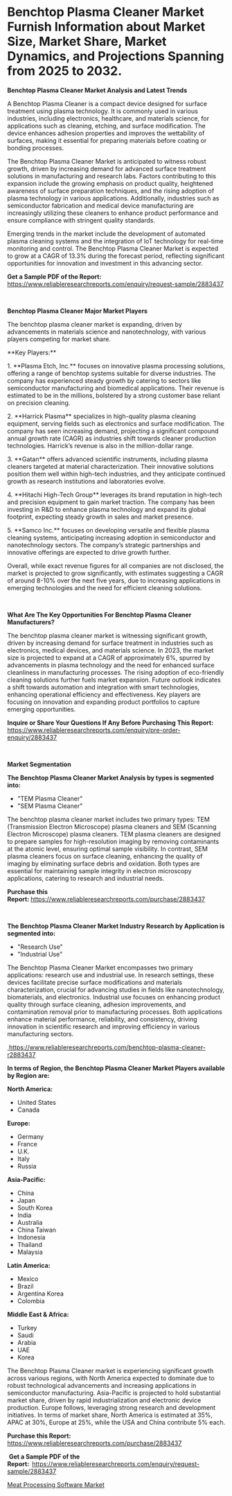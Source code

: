 <p><h1>Benchtop Plasma Cleaner Market Furnish Information about Market Size, Market Share, Market Dynamics, and Projections Spanning from 2025 to 2032.</h1></p><p><strong>Benchtop Plasma Cleaner Market Analysis and Latest Trends</strong></p>
<p><p>A Benchtop Plasma Cleaner is a compact device designed for surface treatment using plasma technology. It is commonly used in various industries, including electronics, healthcare, and materials science, for applications such as cleaning, etching, and surface modification. The device enhances adhesion properties and improves the wettability of surfaces, making it essential for preparing materials before coating or bonding processes.</p><p>The Benchtop Plasma Cleaner Market is anticipated to witness robust growth, driven by increasing demand for advanced surface treatment solutions in manufacturing and research labs. Factors contributing to this expansion include the growing emphasis on product quality, heightened awareness of surface preparation techniques, and the rising adoption of plasma technology in various applications. Additionally, industries such as semiconductor fabrication and medical device manufacturing are increasingly utilizing these cleaners to enhance product performance and ensure compliance with stringent quality standards.</p><p>Emerging trends in the market include the development of automated plasma cleaning systems and the integration of IoT technology for real-time monitoring and control. The Benchtop Plasma Cleaner Market is expected to grow at a CAGR of 13.3% during the forecast period, reflecting significant opportunities for innovation and investment in this advancing sector.</p></p>
<p><strong>Get a Sample PDF of the Report:&nbsp;</strong> <a href="https://www.reliableresearchreports.com/enquiry/request-sample/2883437?utm_campaign=3364&utm_medium=2&utm_source=Github&utm_content=ia&utm_term=13032025&utm_id=benchtop-plasma-cleaner">https://www.reliableresearchreports.com/enquiry/request-sample/2883437</a></p>
<p>&nbsp;</p>
<p><strong>Benchtop Plasma Cleaner Major Market Players</strong></p>
<p><p>The benchtop plasma cleaner market is expanding, driven by advancements in materials science and nanotechnology, with various players competing for market share.</p><p>**Key Players:**</p><p>1. **Plasma Etch, Inc.** focuses on innovative plasma processing solutions, offering a range of benchtop systems suitable for diverse industries. The company has experienced steady growth by catering to sectors like semiconductor manufacturing and biomedical applications. Their revenue is estimated to be in the millions, bolstered by a strong customer base reliant on precision cleaning.</p><p>2. **Harrick Plasma** specializes in high-quality plasma cleaning equipment, serving fields such as electronics and surface modification. The company has seen increasing demand, projecting a significant compound annual growth rate (CAGR) as industries shift towards cleaner production technologies. Harrick’s revenue is also in the million-dollar range.</p><p>3. **Gatan** offers advanced scientific instruments, including plasma cleaners targeted at material characterization. Their innovative solutions position them well within high-tech industries, and they anticipate continued growth as research institutions and laboratories evolve.</p><p>4. **Hitachi High-Tech Group** leverages its brand reputation in high-tech and precision equipment to gain market traction. The company has been investing in R&D to enhance plasma technology and expand its global footprint, expecting steady growth in sales and market presence.</p><p>5. **Samco Inc.** focuses on developing versatile and flexible plasma cleaning systems, anticipating increasing adoption in semiconductor and nanotechnology sectors. The company’s strategic partnerships and innovative offerings are expected to drive growth further.</p><p>Overall, while exact revenue figures for all companies are not disclosed, the market is projected to grow significantly, with estimates suggesting a CAGR of around 8-10% over the next five years, due to increasing applications in emerging technologies and the need for efficient cleaning solutions.</p></p>
<p>&nbsp;</p>
<p><strong>What Are The Key Opportunities For Benchtop Plasma Cleaner Manufacturers?</strong></p>
<p><p>The benchtop plasma cleaner market is witnessing significant growth, driven by increasing demand for surface treatment in industries such as electronics, medical devices, and materials science. In 2023, the market size is projected to expand at a CAGR of approximately 6%, spurred by advancements in plasma technology and the need for enhanced surface cleanliness in manufacturing processes. The rising adoption of eco-friendly cleaning solutions further fuels market expansion. Future outlook indicates a shift towards automation and integration with smart technologies, enhancing operational efficiency and effectiveness. Key players are focusing on innovation and expanding product portfolios to capture emerging opportunities.</p></p>
<p><strong>Inquire or Share Your Questions If Any Before Purchasing This Report:</strong> <a href="https://www.reliableresearchreports.com/enquiry/pre-order-enquiry/2883437?utm_campaign=3364&utm_medium=2&utm_source=Github&utm_content=ia&utm_term=13032025&utm_id=benchtop-plasma-cleaner">https://www.reliableresearchreports.com/enquiry/pre-order-enquiry/2883437</a></p>
<p>&nbsp;</p>
<p><strong>Market Segmentation</strong></p>
<p><strong>The Benchtop Plasma Cleaner Market Analysis by types is segmented into:</strong></p>
<p><ul><li>"TEM Plasma Cleaner"</li><li>"SEM Plasma Cleaner"</li></ul></p>
<p><p>The benchtop plasma cleaner market includes two primary types: TEM (Transmission Electron Microscope) plasma cleaners and SEM (Scanning Electron Microscope) plasma cleaners. TEM plasma cleaners are designed to prepare samples for high-resolution imaging by removing contaminants at the atomic level, ensuring optimal sample visibility. In contrast, SEM plasma cleaners focus on surface cleaning, enhancing the quality of imaging by eliminating surface debris and oxidation. Both types are essential for maintaining sample integrity in electron microscopy applications, catering to research and industrial needs.</p></p>
<p><strong>Purchase this Report:&nbsp;</strong><a href="https://www.reliableresearchreports.com/purchase/2883437?utm_campaign=3364&utm_medium=2&utm_source=Github&utm_content=ia&utm_term=13032025&utm_id=benchtop-plasma-cleaner">https://www.reliableresearchreports.com/purchase/2883437</a></p>
<p>&nbsp;</p>
<p><strong>The Benchtop Plasma Cleaner Market Industry Research by Application is segmented into:</strong></p>
<p><ul><li>"Research Use"</li><li>"Industrial Use"</li></ul></p>
<p><p>The Benchtop Plasma Cleaner Market encompasses two primary applications: research use and industrial use. In research settings, these devices facilitate precise surface modifications and materials characterization, crucial for advancing studies in fields like nanotechnology, biomaterials, and electronics. Industrial use focuses on enhancing product quality through surface cleaning, adhesion improvements, and contamination removal prior to manufacturing processes. Both applications enhance material performance, reliability, and consistency, driving innovation in scientific research and improving efficiency in various manufacturing sectors.</p></p>
<p><a href="https://www.reliableresearchreports.com/benchtop-plasma-cleaner-r2883437?utm_campaign=3364&utm_medium=2&utm_source=Github&utm_content=ia&utm_term=13032025&utm_id=benchtop-plasma-cleaner">&nbsp;https://www.reliableresearchreports.com/benchtop-plasma-cleaner-r2883437</a></p>
<p><strong>In terms of Region, the Benchtop Plasma Cleaner Market Players available by Region are:</strong></p>
<p>
    <p> <strong> North America: </strong>
        <ul>
            <li>United States</li>
            <li>Canada</li>
        </ul>
        </p> 
    <p> <strong> Europe: </strong>
        <ul>
            <li>Germany</li>
            <li>France</li>
            <li>U.K.</li>
            <li>Italy</li>
            <li>Russia</li>
        </ul>
        </p> 
    <p> <strong> Asia-Pacific: </strong>
        <ul>
            <li>China</li>
            <li>Japan</li>
            <li>South Korea</li>
            <li>India</li>
            <li>Australia</li>
            <li>China Taiwan</li>
            <li>Indonesia</li>
            <li>Thailand</li>
            <li>Malaysia</li>
        </ul>
        </p> 
    <p> <strong> Latin America: </strong>
        <ul>
            <li>Mexico</li>
            <li>Brazil</li>
            <li>Argentina Korea</li>
            <li>Colombia</li>
        </ul>
        </p> 
    <p> <strong> Middle East & Africa: </strong>
        <ul>
            <li>Turkey</li>
            <li>Saudi</li>
            <li>Arabia</li>
            <li>UAE</li>
            <li>Korea</li>
        </ul>
    </p>
    </p>
<p><p>The Benchtop Plasma Cleaner market is experiencing significant growth across various regions, with North America expected to dominate due to robust technological advancements and increasing applications in semiconductor manufacturing. Asia-Pacific is projected to hold substantial market share, driven by rapid industrialization and electronic device production. Europe follows, leveraging strong research and development initiatives. In terms of market share, North America is estimated at 35%, APAC at 30%, Europe at 25%, while the USA and China contribute 5% each.</p></p>
<p><strong>Purchase this Report: </strong><a href="https://www.reliableresearchreports.com/purchase/2883437?utm_campaign=3364&utm_medium=2&utm_source=Github&utm_content=ia&utm_term=13032025&utm_id=benchtop-plasma-cleaner">https://www.reliableresearchreports.com/purchase/2883437</a></p>
<p>&nbsp;<strong>Get a Sample PDF of the Report:&nbsp;&nbsp;</strong><a href="https://www.reliableresearchreports.com/enquiry/request-sample/2883437?utm_campaign=3364&utm_medium=2&utm_source=Github&utm_content=ia&utm_term=13032025&utm_id=benchtop-plasma-cleaner">https://www.reliableresearchreports.com/enquiry/request-sample/2883437</a></p>
<p><strong></strong></p>
<p><p><a href="https://github.com/huelarnzeba29/Market-Research-Report-List-1/blob/main/meat-processing-software-market.md?utm_campaign=3364&utm_medium=2&utm_source=Github&utm_content=ia&utm_term=13032025&utm_id=benchtop-plasma-cleaner">Meat Processing Software Market</a></p></p>